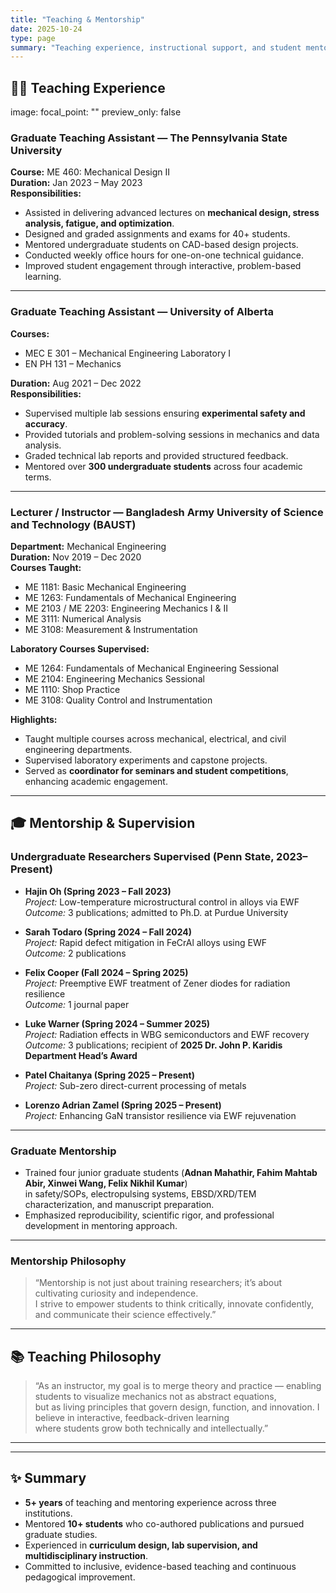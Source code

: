 ```yaml
---
title: "Teaching & Mentorship"
date: 2025-10-24
type: page
summary: "Teaching experience, instructional support, and student mentoring across Penn State, University of Alberta, and BAUST."
---
```


## 🧑‍🏫 Teaching Experience
image:
  focal_point: ""
  preview_only: false
### **Graduate Teaching Assistant — The Pennsylvania State University**
**Course:** ME 460: Mechanical Design II  
**Duration:** Jan 2023 – May 2023  
**Responsibilities:**
- Assisted in delivering advanced lectures on **mechanical design, stress analysis, fatigue, and optimization**.  
- Designed and graded assignments and exams for 40+ students.  
- Mentored undergraduate students on CAD-based design projects.  
- Conducted weekly office hours for one-on-one technical guidance.  
- Improved student engagement through interactive, problem-based learning.

---

### **Graduate Teaching Assistant — University of Alberta**
**Courses:**  
- MEC E 301 – Mechanical Engineering Laboratory I  
- EN PH 131 – Mechanics  

**Duration:** Aug 2021 – Dec 2022  
**Responsibilities:**
- Supervised multiple lab sessions ensuring **experimental safety and accuracy**.  
- Provided tutorials and problem-solving sessions in mechanics and data analysis.  
- Graded technical lab reports and provided structured feedback.  
- Mentored over **300 undergraduate students** across four academic terms.  

---

### **Lecturer / Instructor — Bangladesh Army University of Science and Technology (BAUST)**
**Department:** Mechanical Engineering  
**Duration:** Nov 2019 – Dec 2020  
**Courses Taught:**
- ME 1181: Basic Mechanical Engineering  
- ME 1263: Fundamentals of Mechanical Engineering  
- ME 2103 / ME 2203: Engineering Mechanics I & II  
- ME 3111: Numerical Analysis  
- ME 3108: Measurement & Instrumentation  

**Laboratory Courses Supervised:**
- ME 1264: Fundamentals of Mechanical Engineering Sessional  
- ME 2104: Engineering Mechanics Sessional  
- ME 1110: Shop Practice  
- ME 3108: Quality Control and Instrumentation  

**Highlights:**
- Taught multiple courses across mechanical, electrical, and civil engineering departments.  
- Supervised laboratory experiments and capstone projects.  
- Served as **coordinator for seminars and student competitions**, enhancing academic engagement.  

---

## 🎓 Mentorship & Supervision

### **Undergraduate Researchers Supervised (Penn State, 2023–Present)**

- **Hajin Oh (Spring 2023 – Fall 2023)**  
  *Project:* Low-temperature microstructural control in alloys via EWF  
  *Outcome:* 3 publications; admitted to Ph.D. at Purdue University  

- **Sarah Todaro (Spring 2024 – Fall 2024)**  
  *Project:* Rapid defect mitigation in FeCrAl alloys using EWF  
  *Outcome:* 2 publications  

- **Felix Cooper (Fall 2024 – Spring 2025)**  
  *Project:* Preemptive EWF treatment of Zener diodes for radiation resilience  
  *Outcome:* 1 journal paper  

- **Luke Warner (Spring 2024 – Summer 2025)**  
  *Project:* Radiation effects in WBG semiconductors and EWF recovery  
  *Outcome:* 3 publications; recipient of **2025 Dr. John P. Karidis Department Head’s Award**  

- **Patel Chaitanya (Spring 2025 – Present)**  
  *Project:* Sub-zero direct-current processing of metals  

- **Lorenzo Adrian Zamel (Spring 2025 – Present)**  
  *Project:* Enhancing GaN transistor resilience via EWF rejuvenation  

---

### **Graduate Mentorship**
- Trained four junior graduate students (**Adnan Mahathir, Fahim Mahtab Abir, Xinwei Wang, Felix Nikhil Kumar**)  
  in safety/SOPs, electropulsing systems, EBSD/XRD/TEM characterization, and manuscript preparation.  
- Emphasized reproducibility, scientific rigor, and professional development in mentoring approach.  

---

### **Mentorship Philosophy**
> “Mentorship is not just about training researchers; it’s about cultivating curiosity and independence.  
> I strive to empower students to think critically, innovate confidently, and communicate their science effectively.”  

---

## 📚 Teaching Philosophy

> “As an instructor, my goal is to merge theory and practice — enabling students to visualize mechanics not as abstract equations,  
> but as living principles that govern design, function, and innovation. I believe in interactive, feedback-driven learning  
> where students grow both technically and intellectually.”

---
---
## ✨ Summary

- **5+ years** of teaching and mentoring experience across three institutions.  
- Mentored **10+ students** who co-authored publications and pursued graduate studies.  
- Experienced in **curriculum design, lab supervision, and multidisciplinary instruction**.  
- Committed to inclusive, evidence-based teaching and continuous pedagogical improvement.
